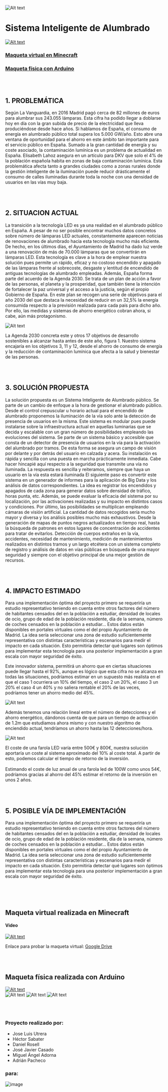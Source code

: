 ![Alt text](https://github.com/Dan2710/S.I.A-Sistema-Inteligente-de-Alumbrado/blob/main/Logo/Logo.png?raw=true?raw=true)
# Sistema Inteligente de Alumbrado
[![Alt text](https://img.youtube.com/vi/jkw94pm7Xho/0.jpg)](https://www.youtube.com/watch?v=jkw94pm7Xho)
<br>
### [Maqueta virtual en Minecraft](#Virtual)
### [Maqueta física con Arduino](#Fisica)
<br>
<br>

## 1.	PROBLEMÁTICA

Según La Vanguardia, en 2016 Madrid pagó cerca de 82 millones de euros para alumbrar sus 243.055 lámparas. Esta cifra ha podido llegar a doblarse hoy en día con la gran subida de precio de la electricidad que lleva produciéndose desde hace años. 
Si hablamos de España, el consumo de energía en alumbrado público total supera los 5.000 GW/año. Esto abre una ventana de oportunidad para el ahorro en este ámbito tan importante para el servicio público en España.
Sumado a la gran cantidad de energía y su coste asociado, la contaminación lumínica es un problema de actualidad en España. Elisabeth Lahoz asegura en un artículo para DKV que solo el 4% de la población española habita en zonas de baja contaminación lumínica.
Esta problemática afecta tanto a grandes ciudades como a zonas rurales donde la gestión inteligente de la iluminación puede reducir drásticamente el consumo de calles iluminadas durante toda la noche con una densidad de usuarios en las vías muy baja.

<br>
<br>

## 2.	SITUACION ACTUAL

La transición a la tecnología LED es ya una realidad en el alumbrado público en España. A pesar de no ser posible encontrar muchos datos concretos sobre número de lámparas LED actuales, constantemente aparecen noticias de renovaciones de alumbrado hacia esta tecnología mucho más eficiente. De hecho, en los últimos días, el Ayuntamiento de Madrid ha dado luz verde a una renovación de más de 70.000 lámparas que se convertirán en lámparas LED. 
Esta tecnología es clave a la hora de emplear nuestra solución pues permite un rápido, eficaz y no costoso encendido y apagado de las lámparas frente al sobrecoste, desgaste y lentitud de encendido de antiguas tecnologías de alumbrado empleadas.
Además, España forma parte del acuerdo de la Agenda 2030. Se trata de un plan de acción a favor de las personas, el planeta y la prosperidad, que también tiene la intención de fortalecer la paz universal y el acceso a la justicia, según el propio Gobierno de España. En este plan se recogen una serie de objetivos para el año 2030 del que destaca la necesidad de reducir en un 32,5% la energía consumida respecto a la previsión realizada para cada país para dicho año. Por ello, las medidas y sistemas de ahorro energético cobran ahora, si cabe, aún más protagonismo.


![Alt text](https://github.com/Dan2710/S.I.A-Sistema-Inteligente-de-Alumbrado/blob/main/Presentaci%C3%B3n/Agenda2030.png?raw=true)

La Agenda 2030 concreta este y otros 17 objetivos de desarrollo sostenibles a alcanzar hasta antes de este año, figura 1. Nuestro sistema encajaría en los objetivos 3, 11 y 12, desde el ahorro de consumo de energía y la reducción de contaminación lumínica que afecta a la salud y bienestar de las personas.

<br>
<br>

## 3.	SOLUCIÓN PROPUESTA

La solución propuesta es un Sistema Inteligente de Alumbrado público. Se parte de un cambio de enfoque a la hora de gestionar el alumbrado público. Desde el control crepuscular u horario actual para el encendido de alumbrado proponemos la iluminación de la vía solo ante la detección de presencia de usuarios en la misma.
Este sistema es modular pues puede instalarse sobre la infraestructura actual en aquellas luminarias que se decida y escalable con un gran número de posibilidades empleando las evoluciones del sistema.
Se parte de un sistema básico y accesible que consta de un detector de presencia de usuarios en la vía para la activación del alumbrado por tramos. De esta forma se asegura un campo de visión por delante y por detrás del usuario en calzada y acera. Su instalación es rápida y sencilla con una puesta en marcha prácticamente inmediata. Cabe hacer hincapié aquí respecto a la seguridad que transmite una vía no iluminada. La respuesta es sencilla y reiteramos, siempre que haya un usuario en la vía esta estará iluminada
El siguiente paso es convertir este sistema en un generador de informes para la aplicación de Big Data y los análisis de datos correspondientes. La idea es registrar los encendidos y apagados de cada zona para generar datos sobre densidad de tráfico, horas punta, etc. Además, se puede evaluar la eficacia del sistema por su localización, por las activaciones realizadas y su impacto en distintos casos y condiciones. 
Por último, las posibilidades se multiplican empleando cámaras de visión artificial. La cantidad de datos recogidos sería mucho mayor y diversa y los análisis posibles mucho más exhaustivos. Desde la generación de mapas de puntos negros actualizados en tiempo real, hasta la búsqueda de patrones en estos lugares de concentración de accidentes para tratar de evitarlos. Detección de cuerpos extraños en la vía, accidentes, necesidad de mantenimiento, medición de mantenimientos realizados en distintos tramos y un largo etcétera con un sistema completo de registro y análisis de datos en vías públicas en búsqueda de una mayor seguridad y siempre con el objetivo principal de una mejor gestión de recursos.

<br>
<br>

## 4.	IMPACTO ESTIMADO
Para una implementación óptima del proyecto primero se requeriría un estudio representativo teniendo en cuenta entre otros factores del número de habitantes censados del en la población a estudiar, densidad de locales de ocio, grupo de edad de la población residente, día de la semana, número de coches censados en la población a estudiar… Estos datos están disponibles en portales virtuales como el del propio Ayuntamiento de Madrid.
La idea sería seleccionar una zona de estudio suficientemente representativa con distintas características y escenarios para medir el impacto en cada situación. Esto permitiría detectar qué lugares son óptimos para implementar esta tecnología para una posterior implementación a gran escala con mayor seguridad de éxito.

Este innovador sistema, permitirá un ahorro que en ciertas situaciones puede llegar hasta el 92%, aunque es lógico que esta cifra no se alcanza en todas las situaciones, podríamos estimar en un supuesto más realista en el que el caso 1 ocurriera un 10% del tiempo, el caso 2 un 20%, el caso 3 un 20% el caso 4 un 40% y no saliera rentable el 20% de las veces, podríamos tener un ahorro medio del 45%.<br>

![Alt text](https://github.com/Dan2710/S.I.A-Sistema-Inteligente-de-Alumbrado/blob/main/Presentaci%C3%B3n/Grafica%201.jpeg?raw=true)

Además tenemos una relación lineal entre el número de detecciones y el ahorro energético, dándonos cuenta de que para un tiempo de activación de 1.2m que estudiamos ahora mismo y con nuestro algoritmo de enciendido actual, tendríamos un ahorro hasta las 12 detecciones/hora.<br>

![Alt text](https://github.com/Dan2710/S.I.A-Sistema-Inteligente-de-Alumbrado/blob/main/Presentaci%C3%B3n/Grafica%202.jpeg?raw=true)

El coste de una farola LED varía entre 500€ y 800€, nuestra solución aportaría un coste al sistema aproximado del 10% al coste total. A partir de esto, podemos calcular el tiempo de retorno de la inversión.<br>
<br>
Estimando el coste de luz anual de una farola led de 100W como unos 54€, podríamos gracias al ahorro del 45% estimar el retorno de la inversión en unos 2 años. <br>

<br>
<br>

## 5.	POSIBLE VÍA DE IMPLEMENTACIÓN

Para una implementación óptima del proyecto primero se requeriría un estudio representativo teniendo en cuenta entre otros factores del número de habitantes censados del en la población a estudiar, densidad de locales de ocio, grupo de edad de la población residente, día de la semana, número de coches censados en la población a estudiar… Estos datos están disponibles en portales virtuales como el del propio Ayuntamiento de Madrid.
La idea sería seleccionar una zona de estudio suficientemente representativa con distintas características y escenarios para medir el impacto en cada situación. Esto permitiría detectar qué lugares son óptimos para implementar esta tecnología para una posterior implementación a gran escala con mayor seguridad de éxito.

<br>
<br>
<br>


<a name="Virtual"></a>

## Maqueta virtual realizada en Minecraft
#### Video

[![Alt text](https://img.youtube.com/vi/sBBjgOlI5Ro/0.jpg)](https://www.youtube.com/watch?v=sBBjgOlI5Ro)

Enlace para probar la maqueta virtual: [Google Drive](https://drive.google.com/drive/folders/1IZtVTOTjYdUPhnlAZZ3NCLk7LDjHiguk?usp=sharing)

<br>
<br>

<a name="Fisica"></a>

## Maqueta física realizada con Arduino

[![Alt text](https://img.youtube.com/vi/mNPs2FaPj2A/0.jpg)](https://www.youtube.com/watch?v=mNPs2FaPj2A)
<br>
![Alt text](https://github.com/Dan2710/S.I.A-Sistema-Inteligente-de-Alumbrado/blob/main/Arduino/1.jpeg?raw=true)
![Alt text](https://github.com/Dan2710/S.I.A-Sistema-Inteligente-de-Alumbrado/blob/main/Arduino/2.jpeg?raw=true)
![Alt text](https://github.com/Dan2710/S.I.A-Sistema-Inteligente-de-Alumbrado/blob/main/Arduino/3.jpeg?raw=true)

<br><br>
### Proyecto realizado por:
- Jose Luis Utrera
- Héctor Sabater
- Daniel Rosell
- José Javier Casado
- Miguel Ángel Adorna
- Adrián Pacheco

### para:
![image](https://user-images.githubusercontent.com/51410145/197330812-7299b227-3a70-41e8-bd4b-8044d6bf25ec.png)
